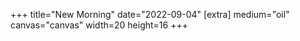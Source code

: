 +++
title="New Morning"
date="2022-09-04"
[extra]
medium="oil"
canvas="canvas"
width=20
height=16
+++